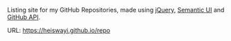 Listing site for my GitHub Repositories, made using [jQuery](https://jquery.com/), [Semantic UI](https://semantic-ui.com/) and [GitHub API](https://developer.github.com/).

URL: https://heiswayi.github.io/repo
